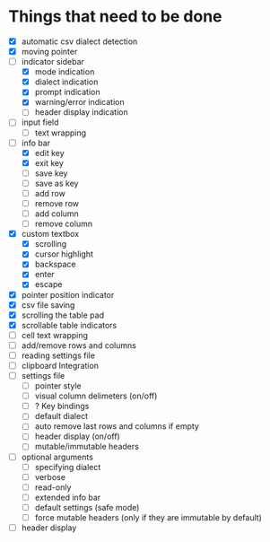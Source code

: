 # Things that need to be done

- [x] automatic csv dialect detection
- [x] moving pointer
- [ ] indicator sidebar
	- [x] mode indication
	- [x] dialect indication
	- [x] prompt indication
	- [x] warning/error indication
	- [ ] header display indication
- [ ] input field
	- [ ] text wrapping
- [ ] info bar
	- [x] edit key
	- [x] exit key
	- [ ] save key
	- [ ] save as key
	- [ ] add row
	- [ ] remove row
	- [ ] add column
	- [ ] remove column
- [x] custom textbox
	- [x] scrolling
	- [x] cursor highlight
	- [x] backspace
	- [x] enter
	- [x] escape
- [x] pointer position indicator
- [x] csv file saving
- [x] scrolling the table pad
- [x] scrollable table indicators
- [ ] cell text wrapping
- [ ] add/remove rows and columns
- [ ] reading settings file
- [ ] clipboard Integration
- [ ] settings file
	- [ ] pointer style
	- [ ] visual column delimeters (on/off)
	- [ ] ? Key bindings
	- [ ] default dialect
	- [ ] auto remove last rows and columns if empty
	- [ ] header display (on/off)
	- [ ] mutable/immutable headers
- [ ] optional arguments
	- [ ] specifying dialect
	- [ ] verbose
	- [ ] read-only
	- [ ] extended info bar
	- [ ] default settings (safe mode)
	- [ ] force mutable headers (only if they are immutable by default)
- [ ] header display
